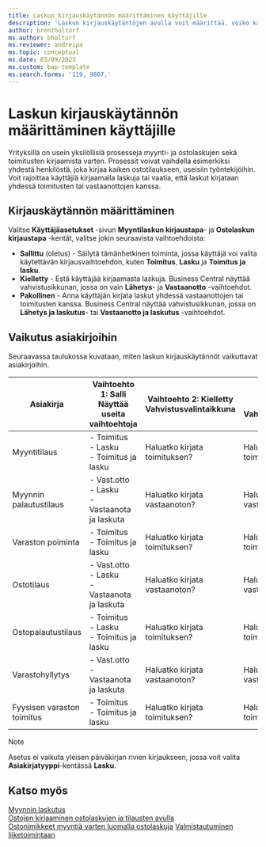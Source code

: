 ```yaml
---
title: Laskun kirjauskäytännön määrittäminen käyttäjille
description: 'Laskun kirjauskäytäntöjen avulla voit määrittää, voiko käyttäjä kirjata myynti- ja ostolaskuja.'
author: brentholtorf
ms.author: bholtorf
ms.reviewer: andreipa
ms.topic: conceptual
ms.date: 03/09/2023
ms.custom: bap-template
ms.search.forms: '119, 9807,'
---
```


# <a name="define-an-invoice-posting-policy-for-users"></a><a name="define-an-invoice-posting-policy-for-users"></a>Laskun kirjauskäytännön määrittäminen käyttäjille

Yrityksillä on usein yksilöllisiä prosesseja myynti- ja ostolaskujen sekä toimitusten kirjaamista varten. Prosessit voivat vaihdella esimerkiksi yhdestä henkilöstä, joka kirjaa kaiken ostotilaukseen, useisiin työntekijöihin. Voit rajoittaa käyttäjiä kirjaamalla laskuja tai vaatia, että laskut kirjataan yhdessä toimitusten tai vastaanottojen kanssa.

## <a name="to-specify-a-posting-policy"></a><a name="to-specify-a-posting-policy"></a>Kirjauskäytännön määrittäminen

Valitse **Käyttäjäasetukset** -sivun **Myyntilaskun kirjaustapa**- ja **Ostolaskun kirjaustapa** -kentät, valitse jokin seuraavista vaihtoehdoista:

* **Sallittu** (oletus) - Säilytä tämänhetkinen toiminta, jossa käyttäjä voi valita käytettävän kirjausvaihtoehdon, kuten **Toimitus**, **Lasku** ja **Toimitus ja lasku**. 
* **Kielletty** - Estä käyttäjää kirjaamasta laskuja. Business Central näyttää vahvistusikkunan, jossa on vain **Lähetys**- ja **Vastaanotto** -vaihtoehdot.
* **Pakollinen** - Anna käyttäjän kirjata laskut yhdessä vastaanottojen tai toimitusten kanssa. Business Central näyttää vahvistusikkunan, jossa on **Lähetys ja laskutus**- tai **Vastaanotto ja laskutus** -vaihtoehdot.

## <a name="effect-on-documents"></a><a name="effect-on-documents"></a>Vaikutus asiakirjoihin

Seuraavassa taulukossa kuvataan, miten laskun kirjauskäytännöt vaikuttavat asiakirjoihin.

|Asiakirja | Vaihtoehto 1: Salli <br>Näyttää useita vaihtoehtoja| Vaihtoehto 2: Kielletty <br>Vahvistusvalintaikkuna | Vaihtoehto 3: Pakollinen <br>Vahvistusvalintaikkuna|
|--|--|--|--|
|Myyntitilaus |- Toimitus <br>- Lasku <br>- Toimitus ja lasku |Haluatko kirjata toimituksen? |Haluatko kirjata toimituksen ja laskun?|
|Myynnin palautustilaus |- Vast.otto <br>- Lasku <br>- Vastaanota ja laskuta |Haluatko kirjata vastaanoton? |Haluatko kirjata vastaanoton ja laskun?|
|Varaston poiminta |- Toimitus <br>- Toimitus ja lasku |Haluatko kirjata toimituksen? |Haluatko kirjata toimituksen ja laskun?|
|Ostotilaus |- Vast.otto <br>- Lasku <br>- Vastaanota ja laskuta |Haluatko kirjata vastaanoton? |Haluatko kirjata vastaanoton ja laskun?|
|Ostopalautustilaus |- Toimitus <br>- Lasku <br>- Toimitus ja lasku |Haluatko kirjata toimituksen? |Haluatko kirjata toimituksen ja laskun?|
|Varastohyllytys |- Vast.otto <br>- Vastaanota ja laskuta |Haluatko kirjata vastaanoton? |Haluatko kirjata vastaanoton ja laskun?|
|Fyysisen varaston toimitus |- Toimitus <br>- Toimitus ja lasku | Haluatko kirjata toimituksen? |Haluatko kirjata toimituksen ja laskun?|

   > [!Note]
   > Asetus ei vaikuta yleisen päiväkirjan rivien kirjaukseen, jossa voit valita **Asiakirjatyyppi**-kentässä **Lasku**.

## <a name="see-also"></a><a name="see-also"></a>Katso myös

[Myynnin laskutus](sales-how-invoice-sales.md)  
[Ostojen kirjaaminen ostolaskujen ja tilausten avulla](purchasing-how-record-purchases.md)  
[Ostonimikkeet myyntiä varten luomalla ostolaskuja](purchasing-how-purchase-products-sale.md)
[Valmistautuminen liiketoimintaan](ui-get-ready-business.md)  
